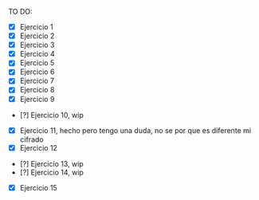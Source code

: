 TO DO:

- [x] Ejercicio 1
- [x] Ejercicio 2
- [x] Ejercicio 3
- [x] Ejercicio 4
- [x] Ejercicio 5
- [x] Ejercicio 6
- [x] Ejercicio 7
- [x] Ejercicio 8
- [x] Ejercicio 9
- [?] Ejercicio 10, wip
- [x] Ejercicio 11, hecho pero tengo una duda, no se por que es diferente mi cifrado
- [x] Ejercicio 12
- [?] Ejercicio 13, wip
- [?] Ejercicio 14, wip
- [x] Ejercicio 15
